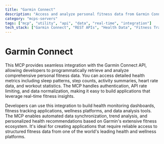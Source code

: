 ```yaml
---
title: "Garmin Connect"
description: "Access and analyze personal fitness data from Garmin Connect API, tracking health metrics like sleep, steps, and heart rate."
category: "mcps-servers"
tags: ["mcp", "utility", "api", "data", "real-time", "integration"]
tech_stack: ["Garmin Connect", "REST APIs", "Health Data", "Fitness Tracking", "Wearable Technology"]
---
```


# Garmin Connect

This MCP provides seamless integration with the Garmin Connect API, allowing developers to programmatically retrieve and analyze comprehensive personal fitness data. You can access detailed health metrics including sleep patterns, step counts, activity summaries, heart rate data, and workout statistics. The MCP handles authentication, API rate limiting, and data normalization, making it easy to build applications that leverage real-time fitness insights.

Developers can use this integration to build health monitoring dashboards, fitness tracking applications, wellness platforms, and data analysis tools. The MCP enables automated data synchronization, trend analysis, and personalized health recommendations based on Garmin's extensive fitness ecosystem. It's ideal for creating applications that require reliable access to structured fitness data from one of the world's leading health and wellness platforms.
